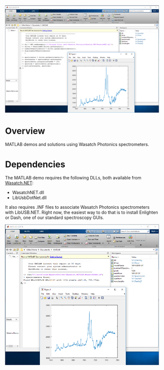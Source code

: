 ![diagram view](https://github.com/WasatchPhotonics/Wasatch.MATLAB/raw/master/screenshots/sample.png "Sample IDE")
# Overview

MATLAB demos and solutions using Wasatch Photonics spectrometers.

# Dependencies

The MATLAB demo requires the following DLLs, both available from 
[Wasatch.NET](https://github.com/WasatchPhotonics/Wasatch.NET/tree/master/lib):

* WasatchNET.dll
* LibUsbDotNet.dll

It also requires .INF files to associate Wasatch Photonics spectrometers
with LibUSB.NET.  Right now, the easiest way to do that is to install
Enlighten or Dash, one of our standard spectroscopy GUIs.

![panel view](https://github.com/WasatchPhotonics/Wasatch.MATLAB/raw/master/screenshots/script.png "Demo Script")
